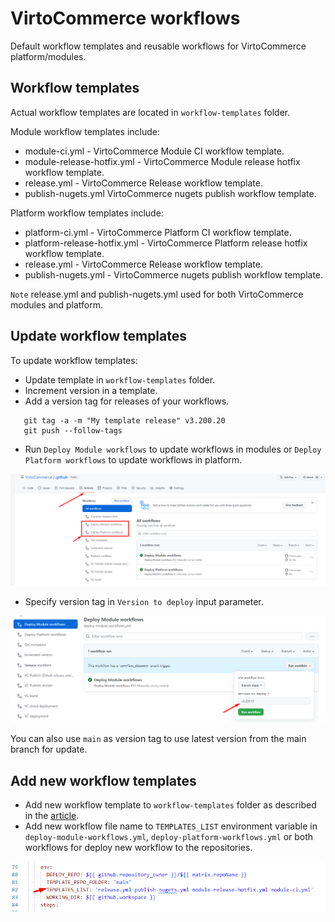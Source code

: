 # VirtoCommerce workflows

Default workflow templates and reusable workflows for VirtoCommerce platform/modules.

## Workflow templates

Actual workflow templates are located in `workflow-templates` folder.

Module workflow templates include:

- module-ci.yml - VirtoCommerce Module CI workflow template.
- module-release-hotfix.yml - VirtoCommerce Module release hotfix workflow template.
- release.yml - VirtoCommerce Release workflow template.
- publish-nugets.yml VirtoCommerce nugets publish workflow template.

Platform workflow templates include:

- platform-ci.yml - VirtoCommerce Platform CI workflow template.
- platform-release-hotfix.yml - VirtoCommerce Platform release hotfix workflow template.
- release.yml - VirtoCommerce Release workflow template.
- publish-nugets.yml - VirtoCommerce nugets publish workflow template.

`Note` release.yml and publish-nugets.yml used for both VirtoCommerce modules and platform.

## Update workflow templates

To update workflow templates:

- Update template in `workflow-templates` folder.
- Increment version in a template.
- Add a version tag for releases of your workflows.

 ```git
    git tag -a -m "My template release" v3.200.20
    git push --follow-tags
 ```

- Run `Deploy Module workflows` to update workflows in modules or `Deploy Platform workflows` to update workflows in platform.

![Deploy workflows](docs/media/deploy-workflows.png)

- Specify version tag in `Version to deploy` input parameter.

![Deploy workflows](docs/media/specify-version.png)

You can also use `main` as version tag to use latest version from the main branch for update.

## Add new workflow templates

- Add new workflow template to `workflow-templates` folder as described in the [article](https://docs.github.com/en/actions/using-workflows/creating-starter-workflows-for-your-organization#creating-a-starter-workflow).
- Add new workflow file name to `TEMPLATES_LIST` environment variable in `deploy-module-workflows.yml`, `deploy-platform-workflows.yml` or both workflows for deploy new workflow to the repositories.

![Templates-list](docs/media/templates-list.png)
